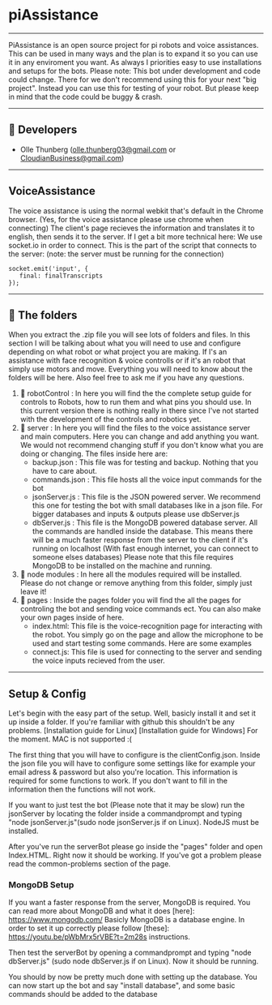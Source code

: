# piAssistance
---
PiAssistance is an open source project for pi robots and voice assistances. This can be used in many ways and the plan is to expand it so you can use
it in any enviroment you want. As always I priorities easy to use installations and setups for the bots. Please note: This bot under development and code could change. There for we don't recommend using this for your next "big project". Instead you can use this for testing of your robot. But please keep in mind that the code could be buggy & crash. 

---
## :memo: Developers
 - Olle Thunberg (olle.thunberg03@gmail.com or CloudianBusiness@gmail.com)
---
 ## VoiceAssistance
 The voice assistance is using the normal webkit that's default in the Chrome browser. (Yes, for the voice assistance please use chrome when connecting) The client's page recieves the information and translates it to english, then sends it to the server. If I get a bit more technical here: We use socket.io in order to connect. This is the part of the script that connects to the server: (note: the server must be running for the connection) 
```
socket.emit('input', {
   final: finalTranscripts
});
 ```
 
 ---
## :closed_book: The folders 
When you extract the .zip file you will see lots of folders and files. In this section I will be talking about what you will need to use and configure depending on what robot or what project you are making. If I's an assistance with face recognition & voice controlls or if it's an robot that simply use motors and move. Everything you will need to know about the folders will be here. Also feel free to ask me if you have any questions.

1. :file_folder: robotControl : 
In here you will find the the complete setup guide for controls to Robots, how to run them and what pins you should use. In this current version there is nothing really in there since I've not started with the development of the controls and robotics yet.
2. :file_folder: server : 
In here you will find the files to the voice assistance server and main computers. Here you can change and add anything you want. We would not recommend changing stuff if you  don't know what you are doing or changing. The files inside here are:
    - backup.json : This file was for testing and backup. Nothing that you have to care about.
    - commands.json : This file hosts all the voice input commands for the bot
    - jsonServer.js : This file is the JSON powered server. We recommend this one for testing the bot with small databases like in a json file. For bigger databases and inputs & outputs please use dbServer.js
    - dbServer.js : This file is the MongoDB powered database server. All the commands are handled inside the database. This means there will be a much faster response from the server to the client if it's running on localhost (With fast enough internet, you can connect to someone elses databases) Please note that this file requires MongoDB to be installed on the machine and running.
3. :file_folder: node modules : 
In here all the modules required will be installed. Please do not change or remove anything from this folder, simply just leave it!
4. :file_folder: pages : 
Inside the pages folder you will find the all the pages for controling the bot and sending voice commands ect. You can also make your own pages inside of here. 
    - index.html: This file is the voice-recognition page for interacting with the robot. You simply go on the page and allow the microphone to be used and start testing some commands. Here are some examples
    - connect.js: This file is used for connecting to the server and sending the voice inputs recieved from the user.

---
## Setup & Config
Let's begin with the easy part of the setup. Well, basicly install it and set it up inside a folder. If you're familiar with github this shouldn't be any problems.
[Installation guide for Linux]
[Installation guide for Windows]
For the moment. MAC is not supported :(

The first thing that you will have to configure is the clientConfig.json. Inside the json file you will have to configure some settings like for example your email adress & password but also you're location. This information is required for some functions to work. If you don't want to fill in the information then the functions will not work. 

If you want to just test the bot (Please note that it may be slow) run the jsonServer by locating the folder inside a commandprompt and typing "node jsonServer.js"(sudo node jsonServer.js if on Linux). 
NodeJS must be installed.

After you've run the serverBot please go inside the "pages" folder and open Index.HTML. Right now it should be working. If you've got a problem please read the common-problems section of the page.

### MongoDB Setup
If you want a faster response from the server, MongoDB is required. You can read more about MongoDB and what it does [here]: https://www.mongodb.com/
Basicly MongoDB is a database engine. In order to set it up correctly please follow [these]: https://youtu.be/pWbMrx5rVBE?t=2m28s instructions.

Then test the serverBot by opening a commandprompt and typing "node dbServer.js"
(sudo node dbServer.js if on Linux). 
Now it should be running.


You should by now be pretty much done with setting up the database. You can now start up the bot and say "install database", and some basic commands should be added to the database
 
